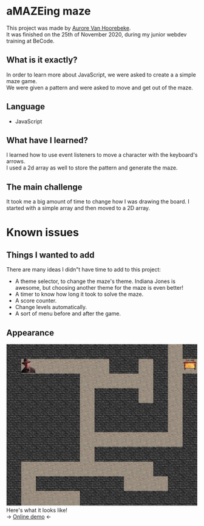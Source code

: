 # aMAZEing maze

This project was made by [Aurore Van Hoorebeke](https://github.com/AuroreVanHoorebeke).  
It was finished on the 25th of November 2020, during my junior webdev training at BeCode.    
## What is it exactly?
In order to learn more about JavaScript, we were asked to create a a simple maze game.  
We were given a pattern and were asked to move and get out of the maze.
## Language

- JavaScript

## What have I learned?
I learned how to use event listeners to move a character with the keyboard's arrows.  
I used a 2d array as well to store the pattern and generate the maze.  

## The main challenge  
It took me a big amount of time to change how I was drawing the board. I started with a simple array and then moved to a 2D array.

# Known issues  

## Things I wanted to add  
There are many ideas I didn"t have time to add to this project:  
- A theme selector, to change the maze's theme. Indiana Jones is awesome, but choosing another theme for the maze is even better!
- A timer to know how long it took to solve the maze.
- A score counter.
- Change levels automatically.
- A sort of menu before and after the game.

## Appearance  
![My maze, level one](./assets/mazePreview.png)  
Here's what it looks like!  
-> [Online demo](https://aurorevanhoorebeke.github.io/amazeing/) <-  